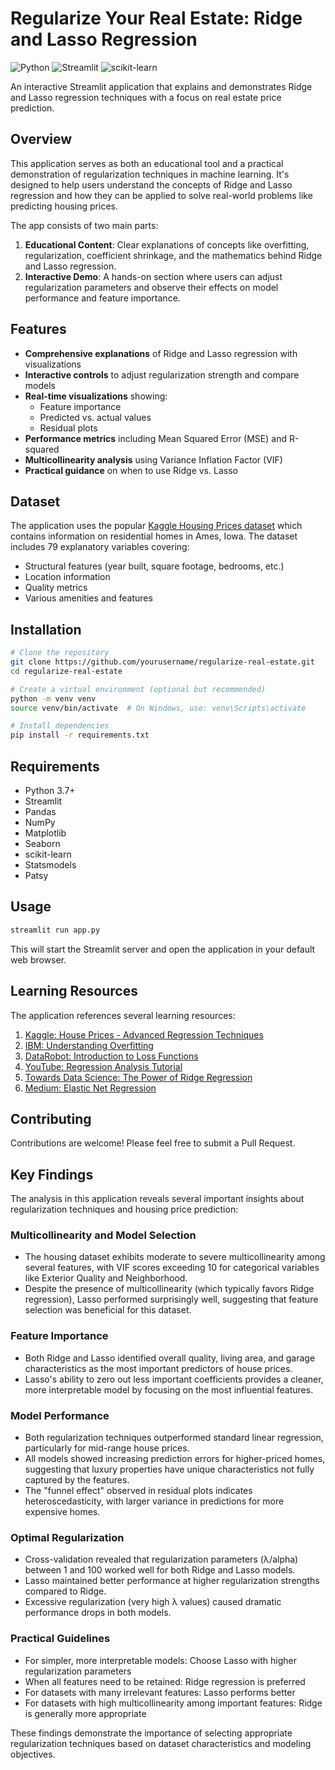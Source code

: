 # Regularize Your Real Estate: Ridge and Lasso Regression

![Python](https://img.shields.io/badge/Python-3.7+-blue.svg)
![Streamlit](https://img.shields.io/badge/Streamlit-1.0+-red.svg)
![scikit-learn](https://img.shields.io/badge/scikit--learn-1.0+-green.svg)

An interactive Streamlit application that explains and demonstrates Ridge and Lasso regression techniques with a focus on real estate price prediction.

## Overview

This application serves as both an educational tool and a practical demonstration of regularization techniques in machine learning. It's designed to help users understand the concepts of Ridge and Lasso regression and how they can be applied to solve real-world problems like predicting housing prices.

The app consists of two main parts:
1. **Educational Content**: Clear explanations of concepts like overfitting, regularization, coefficient shrinkage, and the mathematics behind Ridge and Lasso regression.
2. **Interactive Demo**: A hands-on section where users can adjust regularization parameters and observe their effects on model performance and feature importance.

## Features

- **Comprehensive explanations** of Ridge and Lasso regression with visualizations
- **Interactive controls** to adjust regularization strength and compare models
- **Real-time visualizations** showing:
  - Feature importance
  - Predicted vs. actual values
  - Residual plots
- **Performance metrics** including Mean Squared Error (MSE) and R-squared
- **Multicollinearity analysis** using Variance Inflation Factor (VIF)
- **Practical guidance** on when to use Ridge vs. Lasso

## Dataset

The application uses the popular [Kaggle Housing Prices dataset](https://www.kaggle.com/competitions/house-prices-advanced-regression-techniques/data) which contains information on residential homes in Ames, Iowa. The dataset includes 79 explanatory variables covering:

- Structural features (year built, square footage, bedrooms, etc.)
- Location information
- Quality metrics
- Various amenities and features

## Installation

```bash
# Clone the repository
git clone https://github.com/yourusername/regularize-real-estate.git
cd regularize-real-estate

# Create a virtual environment (optional but recommended)
python -m venv venv
source venv/bin/activate  # On Windows, use: venv\Scripts\activate

# Install dependencies
pip install -r requirements.txt
```

## Requirements

- Python 3.7+
- Streamlit
- Pandas
- NumPy
- Matplotlib
- Seaborn
- scikit-learn
- Statsmodels
- Patsy

## Usage

```bash
streamlit run app.py
```

This will start the Streamlit server and open the application in your default web browser.

## Learning Resources

The application references several learning resources:

1. [Kaggle: House Prices - Advanced Regression Techniques](https://www.kaggle.com/competitions/house-prices-advanced-regression-techniques/data)
2. [IBM: Understanding Overfitting](https://www.ibm.com/topics/overfitting)
3. [DataRobot: Introduction to Loss Functions](https://www.datarobot.com/blog/introduction-to-loss-functions/)
4. [YouTube: Regression Analysis Tutorial](https://www.youtube.com/watch?v=Q81RR3yKn30&t=85s)
5. [Towards Data Science: The Power of Ridge Regression](https://towardsdatascience.com/the-power-of-ridge-regression-4281852a64d6)
6. [Medium: Elastic Net Regression](https://medium.com/@abhishekjainindore24/elastic-net-regression-combined-features-of-l1-and-l2-regularization-6181a660c3a5)

## Contributing

Contributions are welcome! Please feel free to submit a Pull Request.

## Key Findings

The analysis in this application reveals several important insights about regularization techniques and housing price prediction:

### Multicollinearity and Model Selection

- The housing dataset exhibits moderate to severe multicollinearity among several features, with VIF scores exceeding 10 for categorical variables like Exterior Quality and Neighborhood.
- Despite the presence of multicollinearity (which typically favors Ridge regression), Lasso performed surprisingly well, suggesting that feature selection was beneficial for this dataset.

### Feature Importance

- Both Ridge and Lasso identified overall quality, living area, and garage characteristics as the most important predictors of house prices.
- Lasso's ability to zero out less important coefficients provides a cleaner, more interpretable model by focusing on the most influential features.

### Model Performance

- Both regularization techniques outperformed standard linear regression, particularly for mid-range house prices.
- All models showed increasing prediction errors for higher-priced homes, suggesting that luxury properties have unique characteristics not fully captured by the features.
- The "funnel effect" observed in residual plots indicates heteroscedasticity, with larger variance in predictions for more expensive homes.

### Optimal Regularization

- Cross-validation revealed that regularization parameters (λ/alpha) between 1 and 100 worked well for both Ridge and Lasso models.
- Lasso maintained better performance at higher regularization strengths compared to Ridge.
- Excessive regularization (very high λ values) caused dramatic performance drops in both models.

### Practical Guidelines

- For simpler, more interpretable models: Choose Lasso with higher regularization parameters
- When all features need to be retained: Ridge regression is preferred
- For datasets with many irrelevant features: Lasso performs better
- For datasets with high multicollinearity among important features: Ridge is generally more appropriate

These findings demonstrate the importance of selecting appropriate regularization techniques based on dataset characteristics and modeling objectives.
